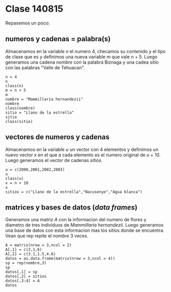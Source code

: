 # Clase 140815

Repasemos un poco:

## numeros y cadenas = palabra(s)
Almacenamos en la variable _n_ el numero 4, checamos su contenido y el tipo de clase que es y definimos una nueva variable _m_ que vale _n_ + 5. Luego generamos una cadena _nombre_ con la palabra Biznaga y una cadea _sitio_ con las palabras "Valle de Tehuacan".
```{r, echo=FALSE}
n = 4
n
class(n)
m = n + 5
m
nombre = "Mammillaria hernandezii"
nombre
class(nombre)
sitio = "Llano de la estrella"
sitio
class(sitio)
```

## vectores de numeros y cadenas
Almacenamos en la variable _u_ un vector con 4 elementos y definimos un nuevo vector _x_ en el que a cada elemento es el numero original de _u_ + 10. Luego generamos el vector de cadenas _sitios_.
```{r, echo=FALSE}
u = c(2000,2001,2002,2003)
u
class(u)
x = n + 10
x
sitios = c("Llano de la estrella","Nacusenye","Agua blanca")
```

## matrices y bases de datos (_data frames_)
Generamos una matriz _A_ con la informacion del numero de flores y diametro de tres individuos de _Mammillaria hernandezii_. Luego generamos una base de datos con esta informacion mas los sitios donde se encuentra. Vean que rep repite el _nombre_ 3 veces.
```{r, echo=FALSE}
A = matrix(nrow = 3,ncol = 2)
A[,1] = c(3,1,6) 
A[,2] = c(3.1,1.5,4.6)
datos = as.data.frame(matrix(nrow = 3,ncol = 4))
sp = rep(nombre,3)
sp
datos[,1] = sp
datos[,2] = sitios
datos[,3:4] = A
datos
```




